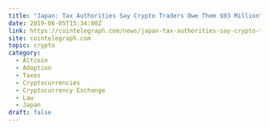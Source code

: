 ```yaml
---
title: "Japan: Tax Authorities Say Crypto Traders Owe Them $93 Million"
date: 2019-06-05T15:34:00Z
link: https://cointelegraph.com/news/japan-tax-authorities-say-crypto-traders-owe-them-93-million?utm_medium=RSS&utm_source=hune
site: cointelegraph.com
topic: crypto
category:
  - Altcoin
  - Adoption
  - Taxes
  - Cryptocurrencies
  - Cryptocurrency Exchange
  - Law
  - Japan
draft: false
---
```

